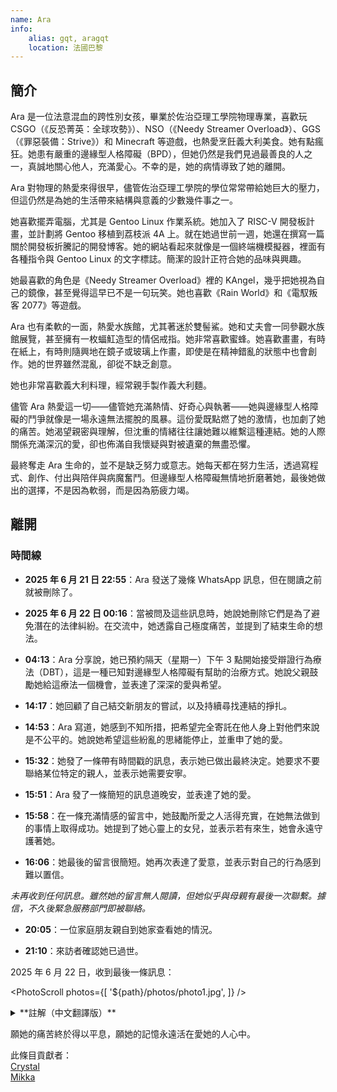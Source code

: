 ```yaml
---
name: Ara
info:
    alias: gqt, aragqt
    location: 法國巴黎
---
```


## 簡介

Ara 是一位法意混血的跨性別女孩，畢業於佐治亞理工學院物理專業，喜歡玩 CSGO（《反恐菁英：全球攻勢》）、NSO（《Needy Streamer Overload》）、GGS（《罪惡裝備：Strive》）和 Minecraft 等遊戲，也熱愛烹飪義大利美食。她有點瘋狂。她患有嚴重的邊緣型人格障礙（BPD），但她仍然是我們見過最善良的人之一，真誠地關心他人，充滿愛心。不幸的是，她的病情導致了她的離開。

Ara 對物理的熱愛來得很早，儘管佐治亞理工學院的學位常常帶給她巨大的壓力，但這仍然是為她的生活帶來結構與意義的少數幾件事之一。

她喜歡擺弄電腦，尤其是 Gentoo Linux 作業系統。她加入了 RISC-V 開發板計畫，並計劃將 Gentoo 移植到荔枝派 4A 上。就在她過世前一週，她還在撰寫一篇關於開發板折騰記的開發博客。她的網站看起來就像是一個終端機模擬器，裡面有各種指令與 Gentoo Linux 的文字標誌。簡潔的設計正符合她的品味與興趣。

她最喜歡的角色是《Needy Streamer Overload》裡的 KAngel，幾乎把她視為自己的鏡像，甚至覺得這早已不是一句玩笑。她也喜歡《Rain World》和《電馭叛客 2077》等遊戲。

Ara 也有柔軟的一面，熱愛水族館，尤其著迷於雙髻鯊。她和丈夫會一同參觀水族館展覽，甚至擁有一枚蝠魟造型的情侶戒指。她非常喜歡蜜蜂。她喜歡畫畫，有時在紙上，有時則隨興地在鏡子或玻璃上作畫，即使是在精神錯亂的狀態中也會創作。她的世界雖然混亂，卻從不缺乏創意。

她也非常喜歡義大利料理，經常親手製作義大利麵。

儘管 Ara 熱愛這一切——儘管她充滿熱情、好奇心與執著——她與邊緣型人格障礙的鬥爭就像是一場永遠無法擺脫的風暴。這份愛既點燃了她的激情，也加劇了她的痛苦。她渴望親密與理解，但沈重的情緒往往讓她難以維繫這種連結。她的人際關係充滿深沉的愛，卻也佈滿自我懷疑與對被遺棄的無盡恐懼。

最終奪走 Ara 生命的，並不是缺乏努力或意志。她每天都在努力生活，透過寫程式、創作、付出與陪伴與病魔奮鬥。但邊緣型人格障礙無情地折磨著她，最後她做出的選擇，不是因為軟弱，而是因為筋疲力竭。

## 離開

### 時間線

- **2025 年 6 月 21 日 22:55**：Ara 發送了幾條 WhatsApp 訊息，但在閱讀之前就被刪除了。

- **2025 年 6 月 22 日 00:16**：當被問及這些訊息時，她說她刪除它們是為了避免潛在的法律糾紛。在交流中，她透露自己極度痛苦，並提到了結束生命的想法。

- **04:13**：Ara 分享說，她已預約隔天（星期一）下午 3 點開始接受辯證行為療法（DBT），這是一種已知對邊緣型人格障礙有幫助的治療方式。她說父親鼓勵她給這療法一個機會，並表達了深深的愛與希望。

- **14:17**：她回顧了自己結交新朋友的嘗試，以及持續尋找連結的掙扎。

- **14:53**：Ara 寫道，她感到不知所措，把希望完全寄託在他人身上對他們來說是不公平的。她說她希望這些紛亂的思緒能停止，並重申了她的愛。

- **15:32**：她發了一條帶有時間戳的訊息，表示她已做出最終決定。她要求不要聯絡某位特定的親人，並表示她需要安寧。

- **15:51**：Ara 發了一條簡短的訊息道晚安，並表達了她的愛。

- **15:58**：在一條充滿情感的留言中，她鼓勵所愛之人活得充實，在她無法做到的事情上取得成功。她提到了她心靈上的女兒，並表示若有來生，她會永遠守護著她。

- **16:06**：她最後的留言很簡短。她再次表達了愛意，並表示對自己的行為感到難以置信。

*未再收到任何訊息。雖然她的留言無人閱讀，但她似乎與母親有最後一次聯繫。據信，不久後緊急服務部門即被聯絡。*

- **20:05**：一位家庭朋友親自到她家查看她的情況。

- **21:10**：來訪者確認她已過世。

2025 年 6 月 22 日，收到最後一條訊息：

<PhotoScroll photos={[
'${path}/photos/photo1.jpg',
]} />

<details>
<summary>**註解（中文翻譯版）**</summary>

> 我他媽才不在乎你把我當成什麼人
> 
> 我實在無法再這樣活下去了
> 
> 真的不行。各種想法一直在我腦子裡翻騰，什麼藥都試過了，但沒有任何療法有效，以後也不會有用。
> 
> 希望你尊重我的決定。我已經拿到了學位。這是我一直以來夢寐以求的，現在終於如願以償了。
> 
> 我的腦子爛透了，再也做不了別的了。在這個顯然即將崩潰的世界裡，我已經達到了巔峰。
> 
> 朋友們理所當然地疏遠了我（我承認這一點），因為我總是被太多的負面情緒和沉重的壓力困擾。
> 
> 但這不是重點。
> 
> 一切終於結束了，真好，不用再為任何事感到壓力，不用再妄想，不用再為那些跟蹤狂操心，不用再為任何事情付出努力，不用再覺得自己是地球上該死的寄生蟲。要嘛這樣，要嘛我就變成企業的薪水奴隸。
> 
> 人性本惡，這一點越來越清晰了。操，我可以寫一整本書來說明這一點。但我的星光已經熄滅，我再也無法清楚思考了。是的，這些年來我嘗試了所有可能的藥物，但全都無濟於事。我只是在完成一件我在 2019 年就開始的事。
> 
> 我可以用餘生創作瘋狂的藝術，或者割傷自己來感受真實（但你根本不知道現實解體是什麼意思——那個我看過的該死心理學家）。至少我體內的傷痕看起來很真實。想擺脫我唯一的應對機制，卻找不到有效的替代，感覺真的很奇怪。
> 
> 我知道這已經變得語無倫次了，但我要向所有我愛的人道別。感謝一直以來的支持，感謝為對抗我心中惡魔而付出一切的爸爸（是的，我真的有過幻覺），感謝努力幫我尋找合適療法的醫生們，感謝佐治亞理工所有支持過我的朋友，感謝那些相信我並給我無數機會的教授們，還有最重要的，Jordan，我摯愛的丈夫，還有 Crystal，我美麗的精神女兒，感謝你們一直陪著我。
> 
> 永遠。對不起讓你們失望了。但我真的別無選擇。我不想再等什麼巫術療法起效，也不想再次被強制送醫失去控制。所以趁我還能掌控一切時，我愛你們每一位。謝謝你們給予的一切。
> 
> Ara

</details>

願她的痛苦終於得以平息，願她的記憶永遠活在愛她的人心中。

此條目貢獻者：  
[Crystal](https://github.com/Crystaltrd)  
[Mikka](https://github.com/cvyl)

